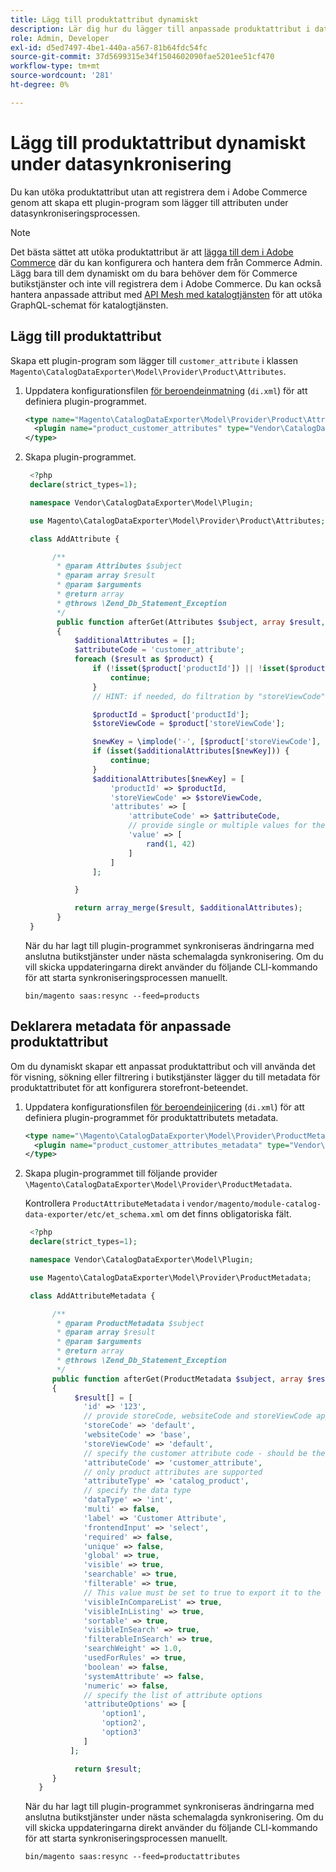 ```yaml
---
title: Lägg till produktattribut dynamiskt
description: Lär dig hur du lägger till anpassade produktattribut i dataexportflödet dynamiskt under datasynkroniseringsprocessen.
role: Admin, Developer
exl-id: d5ed7497-4be1-440a-a567-81b64fdc54fc
source-git-commit: 37d5699315e34f1504602090fae5201ee51cf470
workflow-type: tm+mt
source-wordcount: '281'
ht-degree: 0%

---
```


# Lägg till produktattribut dynamiskt under datasynkronisering

Du kan utöka produktattribut utan att registrera dem i Adobe Commerce genom att skapa ett plugin-program som lägger till attributen under datasynkroniseringsprocessen.

>[!NOTE]
>
>Det bästa sättet att utöka produktattribut är att [lägga till dem i Adobe Commerce](extensibility-and-customizations.md#add-product-attributes-to-adobe-commerce) där du kan konfigurera och hantera dem från Commerce Admin. Lägg bara till dem dynamiskt om du bara behöver dem för Commerce butikstjänster och inte vill registrera dem i Adobe Commerce. Du kan också hantera anpassade attribut med [API Mesh med katalogtjänsten](../catalog-service/mesh.md) för att utöka GraphQL-schemat för katalogtjänsten.

## Lägg till produktattribut

Skapa ett plugin-program som lägger till `customer_attribute` i klassen `Magento\CatalogDataExporter\Model\Provider\Product\Attributes`.

1. Uppdatera konfigurationsfilen [för beroendeinmatning](https://developer.adobe.com/commerce/php/development/build/dependency-injection-file/) (`di.xml`) för att definiera plugin-programmet.

   ```xml
   <type name="Magento\CatalogDataExporter\Model\Provider\Product\Attributes">
     <plugin name="product_customer_attributes" type="Vendor\CatalogDataExporter\Model\Plugin\AddAttribute"/>
   </type>
   ```

1. Skapa plugin-programmet.

   ```php
    <?php
    declare(strict_types=1);
   
    namespace Vendor\CatalogDataExporter\Model\Plugin;
   
    use Magento\CatalogDataExporter\Model\Provider\Product\Attributes;
   
    class AddAttribute {
   
         /**
          * @param Attributes $subject
          * @param array $result
          * @param $arguments
          * @return array
          * @throws \Zend_Db_Statement_Exception
          */
          public function afterGet(Attributes $subject, array $result, $arguments): array
          {
              $additionalAttributes = [];
              $attributeCode = 'customer_attribute';
              foreach ($result as $product) {
                  if (!isset($product['productId']) || !isset($product['storeViewCode'])) {
                      continue;
                  }
                  // HINT: if needed, do filtration by "storeViewCode" and or "productId"
   
                  $productId = $product['productId'];
                  $storeViewCode = $product['storeViewCode'];
   
                  $newKey = \implode('-', [$product['storeViewCode'], $product['productId'], $attributeCode]);
                  if (isset($additionalAttributes[$newKey])) {
                      continue;
                  }
                  $additionalAttributes[$newKey] = [
                      'productId' => $productId,
                      'storeViewCode' => $storeViewCode,
                      'attributes' => [
                          'attributeCode' => $attributeCode,
                          // provide single or multiple values for the attribute
                          'value' => [
                              rand(1, 42)
                          ]
                      ]
                  ];
   
              }
   
              return array_merge($result, $additionalAttributes);
          }
    }
   ```

   När du har lagt till plugin-programmet synkroniseras ändringarna med anslutna butikstjänster under nästa schemalagda synkronisering. Om du vill skicka uppdateringarna direkt använder du följande CLI-kommando för att starta synkroniseringsprocessen manuellt.

   ```
   bin/magento saas:resync --feed=products
   ```

## Deklarera metadata för anpassade produktattribut

Om du dynamiskt skapar ett anpassat produktattribut och vill använda det för visning, sökning eller filtrering i butikstjänster lägger du till metadata för produktattributet för att konfigurera storefront-beteendet.

1. Uppdatera konfigurationsfilen [för beroendeinjicering](https://developer.adobe.com/commerce/php/development/build/dependency-injection-file/) (`di.xml`) för att definiera plugin-programmet för produktattributets metadata.

   ```xml
   <type name="\Magento\CatalogDataExporter\Model\Provider\ProductMetadata">
     <plugin name="product_customer_attributes_metadata" type="Vendor\CatalogDataExporter\Model\Plugin\AddAttributeMetadata"/>
   </type>
   ```

1. Skapa plugin-programmet till följande provider `\Magento\CatalogDataExporter\Model\Provider\ProductMetadata`.

   Kontrollera `ProductAttributeMetadata` i `vendor/magento/module-catalog-data-exporter/etc/et_schema.xml` om det finns obligatoriska fält.

   ```php
    <?php
    declare(strict_types=1);
   
    namespace Vendor\CatalogDataExporter\Model\Plugin;
   
    use Magento\CatalogDataExporter\Model\Provider\ProductMetadata;
   
    class AddAttributeMetadata {
   
         /**
          * @param ProductMetadata $subject
          * @param array $result
          * @param $arguments
          * @return array
          * @throws \Zend_Db_Statement_Exception
          */
         public function afterGet(ProductMetadata $subject, array $result, $arguments): array
         {
              $result[] = [
                'id' => '123',
                // provide storeCode, websiteCode and storeViewCode applicable for your AC instance
                'storeCode' => 'default',
                'websiteCode' => 'base',
                'storeViewCode' => 'default',
                // specify the customer attribute code - should be the same as used in the products attributes plugin
                'attributeCode' => 'customer_attribute',
                // only product attributes are supported
                'attributeType' => 'catalog_product',
                // specify the data type
                'dataType' => 'int',
                'multi' => false,
                'label' => 'Customer Attribute',
                'frontendInput' => 'select',
                'required' => false,
                'unique' => false,
                'global' => true,
                'visible' => true,
                'searchable' => true,
                'filterable' => true,
                // This value must be set to true to export it to the storefront services
                'visibleInCompareList' => true,
                'visibleInListing' => true,
                'sortable' => true,
                'visibleInSearch' => true,
                'filterableInSearch' => true,
                'searchWeight' => 1.0,
                'usedForRules' => true,
                'boolean' => false,
                'systemAttribute' => false,
                'numeric' => false,
                // specify the list of attribute options
                'attributeOptions' => [
                    'option1',
                    'option2',
                    'option3'
                ]
             ];
   
              return $result;
         }
      }
   ```

   När du har lagt till plugin-programmet synkroniseras ändringarna med anslutna butikstjänster under nästa schemalagda synkronisering. Om du vill skicka uppdateringarna direkt använder du följande CLI-kommando för att starta synkroniseringsprocessen manuellt.

   ```
   bin/magento saas:resync --feed=productattributes
   ```

